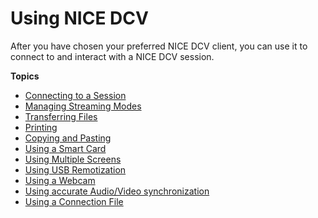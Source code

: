 # Using NICE DCV<a name="using"></a>

After you have chosen your preferred NICE DCV client, you can use it to connect to and interact with a NICE DCV session\.

**Topics**
+ [Connecting to a Session](using-connecting.md)
+ [Managing Streaming Modes](using-streaming.md)
+ [Transferring Files](using-transfer.md)
+ [Printing](using-print.md)
+ [Copying and Pasting](using-copy-paste.md)
+ [Using a Smart Card](using-smartcard.md)
+ [Using Multiple Screens](using-multiple-screens.md)
+ [Using USB Remotization](using-usb.md)
+ [Using a Webcam](using-webcam.md)
+ [Using accurate Audio/Video synchronization](using-av-sync.md)
+ [Using a Connection File](using-connection-file.md)